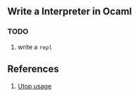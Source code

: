 ## Write a Interpreter in Ocaml

### TODO

1. write a `repl`

## References

1. [Utop usage](https://ocamlverse.net/content/toplevel.html)